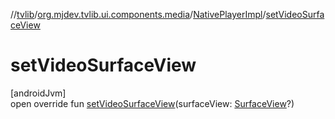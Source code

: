 //[tvlib](../../../index.md)/[org.mjdev.tvlib.ui.components.media](../index.md)/[NativePlayerImpl](index.md)/[setVideoSurfaceView](set-video-surface-view.md)

# setVideoSurfaceView

[androidJvm]\
open override fun [setVideoSurfaceView](set-video-surface-view.md)(surfaceView: [SurfaceView](https://developer.android.com/reference/kotlin/android/view/SurfaceView.html)?)
